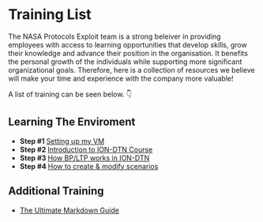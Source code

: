 # Training List

The NASA Protocols Exploit team is a strong beleiver in providing employees with access to learning opportunities that develop skills, grow their knowledge and advance their position in the organisation. It benefits the personal growth of the individuals while supporting more significant organizational goals. Therefore, here is a collection of resources we believe will make your time and experience with the company more valuable!  

A list of training can be seen below. :point_down:

## Learning The Enviroment
  - <b>Step #1 </b>[Setting up my VM](setting-up-my-vm.md)
  - <b>Step #2 </b>[Introduction to ION-DTN Course](ion-dtn-course.md)
  - <b>Step #3 </b>[How BP/LTP works in ION-DTN](how-bp-and-ltp-work.md)  
  - <b>Step #4 </b>[How to create & modify scenarios](how-bp-and-ltp-work.md) 
  
## Additional Training
  - [The Ultimate Markdown Guide](markdown-guide.md)
